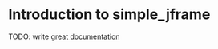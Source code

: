# Introduction to simple_jframe

TODO: write [great documentation](http://jacobian.org/writing/what-to-write/)
